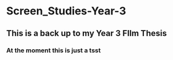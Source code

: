 # Screen_Studies-Year-3
## This is a back up to my Year 3 FIlm Thesis
### At the moment this is just a tsst
